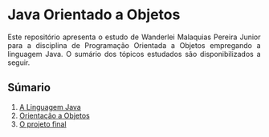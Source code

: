 <h1>Java Orientado a Objetos</h1>
<p align = "justify">Este repositório apresenta o estudo de Wanderlei Malaquias Pereira Junior para a disciplina de Programação Orientada a Objetos empregando a linguagem Java. O sumário dos tópicos estudados são disponibilizados a seguir.</p>

<h2>Súmario</h2>
<ol>
  <li><a href="https://wmpjrufg.github.io/IFGoiano_POO/a_linguagem_java.html" target="_blank">A Linguagem Java</a></li>
  <li><a href="https://wmpjrufg.github.io/IFGoiano_POO/oo.html" target="_blank">Orientação a Objetos</a></li>
  <li><a href="https://wmpjrufg.github.io/IFGoiano_POO/biblioteca.html" target="_blank">O projeto final</a></li>
</ol>

